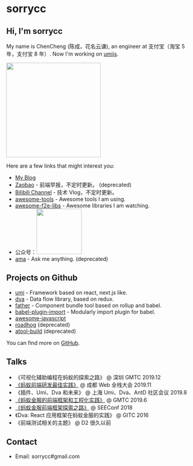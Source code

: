 # sorrycc

## Hi, I'm sorrycc

My name is ChenCheng (陈成，花名云谦), an engineer at 支付宝（淘宝 5 年，支付宝 8 年）. Now I'm working on [umijs](https://umijs.org/).

<img src="https://img.alicdn.com/tfs/TB1ia0HdHr1gK0jSZFDXXb9yVXa-1783-2675.jpg" width="250" />

Here are a few links that might interest you:

* [My Blog](https://github.com/sorrycc/blog/issues)
* [Zaobao](https://github.com/sorrycc/zaobao/issues) - 前端早报，不定时更新。 (deprecated)
* [Bilibili Channel](https://space.bilibili.com/27472034) - 技术 Vlog，不定时更新。
* [awesome-tools](https://github.com/sorrycc/awesome-tools) - Awesome tools I am using.
* [awesome-f2e-libs](https://github.com/sorrycc/awesome-f2e-libs) - Awesome libraries I am watching.
* 公众号：<img src="https://img.alicdn.com/tfs/TB1TWFTukL0gK0jSZFxXXXWHVXa-1005-1164.jpg" width="120" />
* [ama](https://github.com/sorrycc/ama) - Ask me anything. (deprecated)

## Projects on Github

* [umi](https://github.com/umijs/umi) - Framework based on react, next.js like.
* [dva](https://github.com/dvajs/dva) - Data flow library, based on redux.
* [father](https://github.com/umijs/father) - Component bundle tool based on rollup and babel.
* [babel-plugin-import](https://github.com/ant-design/babel-plugin-import) - Modularly import plugin for babel.
* [awesome-javascript](https://github.com/sorrycc/awesome-javascript)
* [roadhog](https://github.com/sorrycc/roadhog) (deprecated)
* [atool-build](https://github.com/ant-tool/atool-build) (deprecated)

You can find more on [GitHub](https://github.com/sorrycc).

## Talks

* 《可视化辅助编程在蚂蚁的探索之路》 @ 深圳 GMTC 2019.12
* [《蚂蚁前端研发最佳实践》](https://github.com/sorrycc/blog/issues/90) @ 成都 Web 全栈大会 2019.11
* 《插件、Umi、Dva 和未来》 @ 上海 Umi、Dva、AntD 社区会议 2019.8
* [《蚂蚁金服的前端框架和工程化实践》](https://github.com/sorrycc/blog/issues/85) @ GMTC 2019.6
* [《蚂蚁金服前端框架探索之路》](https://www.bilibili.com/video/av40319780/) @ SEEConf 2018
* 《Dva: React 应用框架在蚂蚁金服的实践》 @ GITC 2016
* 《前端测试相关的主题》 @ D2 很久以前

## Contact

* Email: sorrycc#gmail.com

